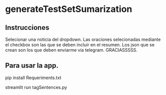 # generateTestSetSumarization

## Instrucciones

Selecionar una noticia del dropdown. 
Las oraciones selecionadas mediante el checkbox son las que se deben incluir en el resumen.
Los json que se crean son los que deben enviarme via telegram.
GRACIASSSSS.


## Para usar la app.
pip install Requeriments.txt

streamlit run  tagSentences.py
